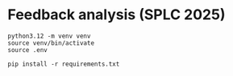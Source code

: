 # Feedback analysis (SPLC 2025)

```
python3.12 -m venv venv
source venv/bin/activate
source .env
```

```
pip install -r requirements.txt
```